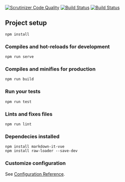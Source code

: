 [![Scrutinizer Code Quality](https://scrutinizer-ci.com/g/jonathan0902/JSRamverk/badges/quality-score.png?b=master)](https://scrutinizer-ci.com/g/jonathan0902/JSRamverk/?branch=master)
[![Build Status](https://scrutinizer-ci.com/g/jonathan0902/JSRamverk/badges/build.png?b=master)](https://scrutinizer-ci.com/g/jonathan0902/JSRamverk/build-status/master)
[![Build Status](https://travis-ci.org/jonathan0902/JSRamverk.svg?branch=master)](https://travis-ci.org/jonathan0902/JSRamverk)
## Project setup
```
npm install
```

### Compiles and hot-reloads for development
```
npm run serve
```

### Compiles and minifies for production
```
npm run build
```

### Run your tests
```
npm run test
```

### Lints and fixes files
```
npm run lint
```

### Dependecies installed
```
npm install markdown-it-vue
npm install raw-loader --save-dev
```

### Customize configuration
See [Configuration Reference](https://cli.vuejs.org/config/).